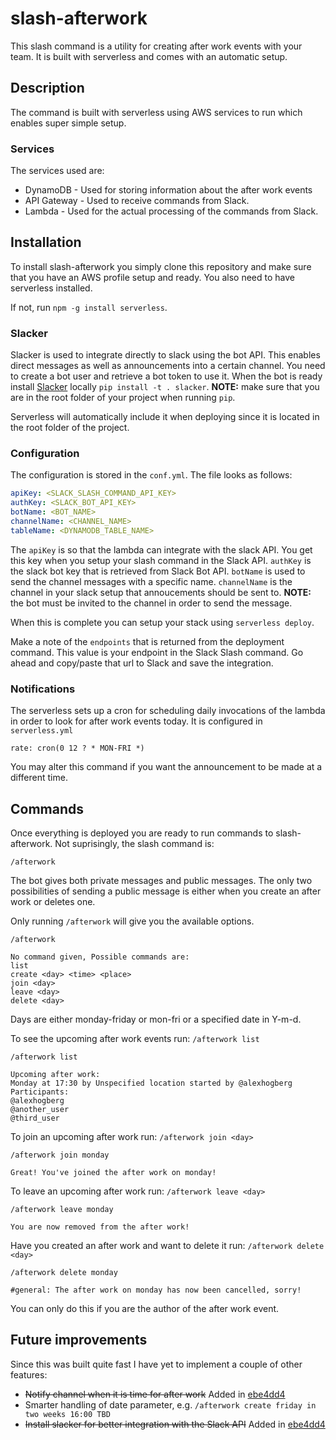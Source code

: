 # slash-afterwork
This slash command is a utility for creating after work events with your team. It is built with serverless and comes with an automatic setup.

## Description
The command is built with serverless using AWS services to run which enables super simple setup.

### Services
The services used are:
* DynamoDB - Used for storing information about the after work events
* API Gateway - Used to receive commands from Slack.
* Lambda - Used for the actual processing of the commands from Slack.

## Installation
To install slash-afterwork you simply clone this repository and make sure that you have an AWS profile setup and ready. You also need to have serverless installed.

If not, run `npm -g install serverless`.

### Slacker
Slacker is used to integrate directly to slack using the bot API. This enables direct messages as well as announcements into a certain channel. You need to create a bot user and retrieve a bot token to use it. When the bot is ready install [Slacker](https://github.com/os/slacker) locally `pip install -t . slacker`. __NOTE:__ make sure that you are in the root folder of your project when running `pip`.

Serverless will automatically include it when deploying since it is located in the root folder of the project. 

### Configuration
The configuration is stored in the `conf.yml`. The file looks as follows:
```yml
apiKey: <SLACK_SLASH_COMMAND_API_KEY>
authKey: <SLACK_BOT_API_KEY>
botName: <BOT_NAME>
channelName: <CHANNEL_NAME>
tableName: <DYNAMODB_TABLE_NAME>
```

The `apiKey` is so that the lambda can integrate with the slack API. You get this key when you setup your slash command in the Slack API. `authKey` is the slack bot key that is retrieved from Slack Bot API. `botName` is used to send the channel messages with a specific name.
`channelName` is the channel in your slack setup that annoucements should be sent to. __NOTE:__ the bot must be invited to the channel in order to send the message.

When this is complete you can setup your stack using `serverless deploy`.

Make a note of the `endpoints` that is returned from the deployment command. This value is your endpoint in the Slack Slash command. Go ahead and copy/paste that url to Slack and save the integration.

### Notifications
The serverless sets up a cron for scheduling daily invocations of the lambda in order to look for after work events today. 
It is configured in `serverless.yml`

```
rate: cron(0 12 ? * MON-FRI *)
```
You may alter this command if you want the announcement to be made at a different time.

## Commands
Once everything is deployed you are ready to run commands to slash-afterwork. Not suprisingly, the slash command is:

`/afterwork`

The bot gives both private messages and public messages. The only two possibilities of sending a public message is either when you create an after work or deletes one.

Only running `/afterwork` will give you the available options.

```
/afterwork

No command given, Possible commands are:
list
create <day> <time> <place>
join <day>
leave <day>
delete <day>
```

Days are either monday-friday or mon-fri or a specified date in Y-m-d.

To see the upcoming after work events run: `/afterwork list`
```
/afterwork list

Upcoming after work:
Monday at 17:30 by Unspecified location started by @alexhogberg
Participants:
@alexhogberg
@another_user
@third_user
```
To join an upcoming after work run: `/afterwork join <day>`
```
/afterwork join monday

Great! You've joined the after work on monday!
```

To leave an upcoming after work run: `/afterwork leave <day>`
```
/afterwork leave monday

You are now removed from the after work!
```

Have you created an after work and want to delete it run: `/afterwork delete <day>`
```
/afterwork delete monday

#general: The after work on monday has now been cancelled, sorry!
```

You can only do this if you are the author of the after work event.

## Future improvements
Since this was built quite fast I have yet to implement a couple of other features:
* ~~Notify channel when it is time for after work~~ Added in [ebe4dd4](https://github.com/alexhogberg/slash-afterwork/commit/ebe4dd4164ef320117a9a905102d1a3d67861256)
* Smarter handling of date parameter, e.g. `/afterwork create friday in two weeks 16:00 TBD`
* ~~Install slacker for better integration with the Slack API~~ Added in [ebe4dd4](https://github.com/alexhogberg/slash-afterwork/commit/ebe4dd4164ef320117a9a905102d1a3d67861256)
